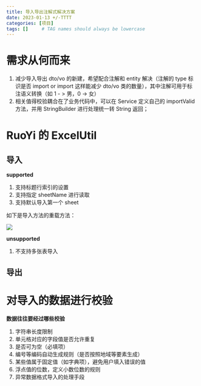 ```yaml
---
title: 导入导出注解式解决方案
date: 2023-01-13 +/-TTTT
categories: [项目]
tags: []     # TAG names should always be lowercase
---
```


# 需求从何而来
1. 减少导入导出 dto/vo 的新建，希望配合注解和 entity 解决（注解的 type 标识是否 import or import 这样能减少 dto/vo 类的数量），其中注解可用于标注语义转换（如 1 - > 男，0 -> 女）
2. 相关值得校验耦合在了业务代码中，可以在 Service 定义自己的 importValid 方法，并用 StringBuilder 进行处理统一转 String 返回；

# RuoYi 的 ExcelUtil

## 导入

**supported**

1. 支持标题行索引的设置 
2. 支持指定 sheetName 进行读取 
3. 支持默认导入第一个 sheet

如下是导入方法的重载方法：

![](https://cdn.jsdelivr.net/gh/Casflawed/img-host@master/blog/202301131357592.png)

**unsupported**

1. 不支持多张表导入

## 导出

# 对导入的数据进行校验
**数据往往要经过哪些校验**

1. 字符串长度限制
2. 单元格对应的字段值是否允许重复
3. 是否可为空（必填项）
4. 编号等编码自动生成规则（是否按照地域等要素生成）
5. 某些值属于固定值（如字典项），避免用户填入错误的值
6. 浮点值的位数，定义小数位数的规则
7. 异常数据格式导入的处理手段
